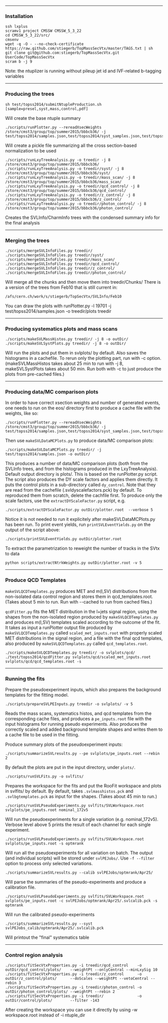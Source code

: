 ------------------------------------------------------
### Installation

```
ssh lxplus
scramv1 project CMSSW CMSSW_5_3_22
cd CMSSW_5_3_22/src/
cmsenv
wget -q -O - --no-check-certificate https://raw.github.com/stiegerb/TopMassSecVtx/master/TAGS.txt | sh
git clone git@github.com:stiegerb/TopMassSecVtx.git UserCode/TopMassSecVtx
scram b -j 9
```

Note: the ntuplizer is running without pileup jet id and IVF-related b-tagging variables

------------------------------------------------------ 
### Producing the trees

```
sh test/topss2014/submitNtupleProduction.sh [sample=presel,syst,mass,control,pdf]
```
Will create the base ntuple summary
```
./scripts/runPlotter.py --rereadXsecWeights /store/cmst3/group/top/summer2015/bbbcb36/ -j test/topss2014/samples.json,test/topss2014/syst_samples.json,test/topss2014/mass_scan_samples.json,test/topss2014/qcd_samples.json,test/topss2014/z_samples.json,test/topss2014/z_syst_samples.json,test/topss2014/photon_samples.json
```
Will create a pickle file summarizing all the cross section-based normalization to be used
```
./scripts/runLxyTreeAnalysis.py -o treedir -j 8 /store/cmst3/group/top/summer2015/bbbcb36/
./scripts/runLxyTreeAnalysis.py -o treedir/syst/ -j 8 /store/cmst3/group/top/summer2015/bbbcb36/syst/
./scripts/runLxyTreeAnalysis.py -o treedir/mass_scan/ -j 8 /store/cmst3/group/top/summer2015/bbbcb36/mass_scan/
./scripts/runLxyTreeAnalysis.py -o treedir/qcd_control/ -j 8 /store/cmst3/group/top/summer2015/bbbcb36/qcd_control/
./scripts/runLxyTreeAnalysis.py -o treedir/z_control/ -j 8 /store/cmst3/group/top/summer2015/bbbcb36/z_control/
./scripts/runLxyTreeAnalysis.py -o treedir/photon_control/ -j 8 /store/cmst3/group/top/summer2015/bbbcb36/photon_control/
```

Creates the SVLInfo/CharmInfo trees with the condensed summary info for the final analysis


------------------------------------------------------
### Merging the trees

```
./scripts/mergeSVLInfoFiles.py treedir/
./scripts/mergeSVLInfoFiles.py treedir/syst/
./scripts/mergeSVLInfoFiles.py treedir/mass_scan/
./scripts/mergeSVLInfoFiles.py treedir/qcd_control/
./scripts/mergeSVLInfoFiles.py treedir/z_control/
./scripts/mergeSVLInfoFiles.py treedir/photon_control/
```
Will merge all the chunks and then move them into treedir/Chunks/
There is a version of the trees from Feb10 that is still current in:
```
/afs/cern.ch/work/s/stiegerb/TopSecVtx/SVLInfo/Feb10
```
You can draw the plots with
runPlotter.py -l 19701  -j test/topss2014/samples.json -o treedir/plots treedir

------------------------------------------------------
### Producing systematics plots and mass scans

```
./scripts/makeSVLMassHistos.py treedir/ -j 8 -o outDir/
./scripts/makeSVLSystPlots.py treedir/ -j 8 -o outDir/
```
Will run the plots and put them in svlplots/ by default. Also saves the histograms in a cachefile. To rerun only the plotting part, run with -c option.
(makeSVLMassHistos takes about 25 min to run with -j 8, makeSVLSystPlots takes about 50 min. Run both with -c to just produce the plots from pre-cached files.)


------------------------------------------------------
### Producing data/MC comparison plots

In order to have correct xsection weights and number of generated events, one needs to run on the eos/ directory first to produce a cache file with the weights, like so:
```
./scripts/runPlotter.py --rereadXsecWeights /store/cmst3/group/top/summer2015/bbbcb36/ -j test/topss2014/samples.json,test/topss2014/syst_samples.json,test/topss2014/mass_scan_samples.json
```
Then use ```makeSVLDataMCPlots.py``` to produce data/MC comparison plots:
```
./scripts/makeSVLDataMCPlots.py treedir/ -j test/topss2014/samples.json -o outDir/
```
This produces a number of data/MC comparison plots (both from the SVLInfo trees, and from the histograms produced in the LxyTreeAnalysis). Default output directory is plots/. This is based on the runPlotter.py script.
The script also produces the DY scale factors and applies them directly. It puts the control plots in a sub-directory called ```dy_control```. Note that they are read from the cachefile (.svldyscalefactors.pck) by default. To reproduced them from scratch, delete the cachfile first. To produce only the scale factors, use the ```extractDYScaleFactor.py``` script, e.g. 
```
./scripts/extractDYScaleFactor.py outDir/plotter.root  --verbose 5
```
Notice it is not needed to run it explicitely after makeSVLDataMCPlots.py has been run.
To print event yields, run ```printSVLEventYields.py``` on the output of the script above:
```
./scripts/printSVLEventYields.py outDir/plotter.root
```
To extract the parametrization to reweight the number of tracks in the SVtx to data
```
python scripts/extractNtrkWeights.py outDir/plotter.root -v 5
````

---------------------------------------------------
### Produce QCD Templates

```makeSVLQCDTemplates.py``` produces MET and m(l,SV) distributions from the non-isolated data control region and stores them in qcd_templates.root. (Takes about 5 min to run. Run with --cached to run from cached files.)

```qcdFitter.py``` fits the MET distribution in the l+jets signal region, using the shapes from the non-isolated region produced by ```makeSVLQCDTemplates.py``` and produces m(l,SV) templates scaled according to the outcome of the fit.
It takes as input a runPlotter output file produced by ```makeSVLQCDTemplates.py``` called ```scaled_met_inputs.root``` with properly scaled MET distributions in the signal region, and a file with the final qcd templates, also produced by ```makeSVLQCDTemplates.py``` called ```qcd_templates.root```.
```
./scripts/makeSVLQCDTemplates.py treedir/ -o svlplots/qcd/
./test/topss2014/qcdFitter.py svlplots/qcd/scaled_met_inputs.root svlplots/qcd/qcd_templates.root -s
```


------------------------------------------------------
### Running the fits

Prepare the pseudoexperiment inputs, which also prepares the background templates for the fitting model.

```
./scripts/prepareSVLPEInputs.py treedir -o svlplots/ -v 5
```
Reads the mass scans, systematics histos, and qcd templates from the corresponding cache files, and produces a ```pe_inputs.root``` file with the input histograms for running pseudo experiments. Also produces the correctly scaled and added background template shapes and writes them to a cache file to be used in the fitting.

Produce summary plots of the pseudoexperiment inputs:
```
./scripts/summarizeSVLresults.py --pe svlplots/pe_inputs.root --rebin 2
```
By default the plots are put in the input directory, under ```plots/```.

```
./scripts/runSVLFits.py -o svlfits/
```
Prepares the workspace for the fits and put the RooFit workspace and plots in svlfits/ by default. By default, takes ```.svlmasshistos.pck``` and ```.svlbgtemplates.pck``` as input for the shapes. (Takes about 45 min to run.)

```
./scripts/runSVLPseudoExperiments.py svlfits/SVLWorkspace.root svlplots/pe_inputs.root nominal_172v5
```
Will run the pseudoexperiments for a single variation (e.g. nominal_172v5). Verbose level above 5 prints the result of each channel for each single experiment.

```
./scripts/runSVLPseudoExperiments.py svlfits/SVLWorkspace.root svlplots/pe_inputs.root -s optmrank
```
Will run all the pseudoexperiments for all variation on batch. The output (and individual scripts) will be stored under ```svlPEJobs/```. Use ```-f --filter``` option to process only selected variations.

```
./scripts/summarizeSVLresults.py --calib svlPEJobs/optmrank/Apr25/
```
Will parse the summaries of the pseudo-experiments and produce a calibration file.

```
./scripts/runSVLPseudoExperiments.py svlfits/SVLWorkspace.root svlplots/pe_inputs.root -c svlPEJobs/optmrank/Apr25/.svlcalib.pck -s optmrank
```
Will run the calibrated pseudo-experiments
```
./scripts/summarizeSVLresults.py --syst svlPEJobs_calib/optmrank/Apr25/.svlcalib.pck
```
Will printout the "final" systematics table

---------------------------------------------------
### Control region analysis
```
./scripts/fitSecVtxProperties.py -i treedir/qcd_control    -o outDir/qcd_control/plots/    --weightPt --onlyCentral --minLxySig 10
./scripts/fitSecVtxProperties.py -i treedir/z_control      -o outDir/z_control/plots/      --doScales --weightPt --vetoCentral --rebin 3
./scripts/fitSecVtxProperties.py -i treedir/photon_control -o outDir/photon_control/plots/ --weightPt --rebin 2
./scripts/fitSecVtxProperties.py -i treedir/               -o outDir/control/plots/        --filter -143
`````
After creating the workspace you can use it directly by using -w workspace.root instead of -i ntuple_dir

